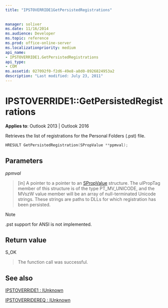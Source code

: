 ```yaml
---
title: "IPSTOVERRIDE1GetPersistedRegistrations"
 
 
manager: soliver
ms.date: 11/16/2014
ms.audience: Developer
ms.topic: reference
ms.prod: office-online-server
ms.localizationpriority: medium
api_name:
- IPSTOVERRIDE1.GetPersistedRegistrations
api_type:
- COM
ms.assetid: 027092f0-f2d6-49e8-a8d0-8926824953a2
description: "Last modified: July 23, 2011"
---
```


# IPSTOVERRIDE1::GetPersistedRegistrations

  
  
**Applies to**: Outlook 2013 | Outlook 2016 
  
Retrieves the list of registrations for the Personal Folders (.pst) file.
  
```cpp
HRESULT GetPersistedRegistration(SPropValue **ppmval);
```

## Parameters

 _ppmval_
  
> [in] A pointer to a pointer to an [SPropValue](spropvalue.md) structure. The ulPropTag member of this structure is of the type PT_MV_UNICODE, and the MVszW value member will be an array of null-terminated Unicode strings. These strings are paths to DLLs for which registration has been persisted. 
    
> [!NOTE]
> .pst support for ANSI is not implemented. 
  
## Return value

S_OK 
  
> The function call was successful.
    
## See also



[IPSTOVERRIDE1 : IUnknown](ipstoverride1iunknown.md)
  
[IPSTOVERRIDEREQ : IUnknown](ipstoverridereqiunknown.md)

